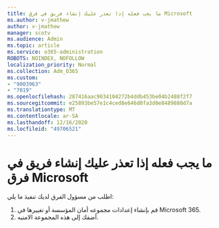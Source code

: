 ```yaml
---
title: ما يجب فعله إذا تعذر عليك إنشاء فريق في فرق Microsoft
ms.author: v-jmathew
author: v-jmathew
manager: scotv
ms.audience: Admin
ms.topic: article
ms.service: o365-administration
ROBOTS: NOINDEX, NOFOLLOW
localization_priority: Normal
ms.collection: Adm_O365
ms.custom:
- "9003963"
- "7019"
ms.openlocfilehash: 287416aac9034104272b4ddb453be04b2488f2f7
ms.sourcegitcommit: e25893be57e1c4ced8e646d0fa3d0e8489880d7a
ms.translationtype: MT
ms.contentlocale: ar-SA
ms.lasthandoff: 12/16/2020
ms.locfileid: "49706521"
---
```

# <a name="what-to-do-if-you-cant-create-a-team-in-microsoft-teams"></a>ما يجب فعله إذا تعذر عليك إنشاء فريق في فرق Microsoft

اطلب من مسؤول الفرق لديك تنفيذ ما يلي:

1. قم بإنشاء إعدادات مجموعه أمان المؤسسة أو تغييرها في Microsoft 365.
2. أضفك إلى هذه المجموعة الامنيه.
